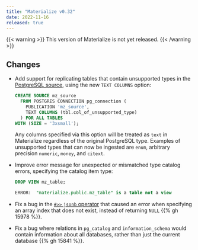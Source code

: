 ```yaml
---
title: "Materialize v0.32"
date: 2022-11-16
released: true
---
```


{{< warning >}}
This version of Materialize is not yet released.
{{< /warning >}}

## Changes

* Add support for replicating tables that contain unsupported types in the
  [PostgreSQL source](/sql/create-source/postgres/), using the new `TEXT
  COLUMNS` option:

  ```sql
  CREATE SOURCE mz_source
	FROM POSTGRES CONNECTION pg_connection (
	  PUBLICATION 'mz_source',
	  TEXT COLUMNS (tbl.col_of_unsupported_type)
	) FOR ALL TABLES
  WITH (SIZE = '3xsmall');
  ```

  Any columns specified via this option will be treated as `text` in
  Materialize regardless of the original PostgreSQL type. Examples of
  unsupported types that can now be ingested are `enum`,
  arbitrary precision `numeric`, `money`, and `citext`.

* Improve error message for unexpected or mismatched type catalog errors,
  specifying the catalog item type:

  ```sql
  DROP VIEW mz_table;

  ERROR:  "materialize.public.mz_table" is a table not a view
  ```

* Fix a bug in the [`#>>` `jsonb` operator](/sql/types/jsonb/#operators) that
  caused an error when specifying an array index that does not exist, instead
  of returning `NULL` {{% gh 15978 %}}.

* Fix a bug where relations in `pg_catalog` and `information_schema` would
  contain information about all databases, rather than just the current
  database {{% gh 15841 %}}.
